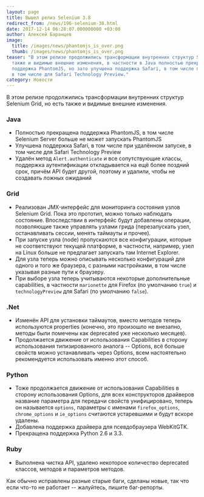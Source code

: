 ```yaml
---
layout: page
title: Вышел релиз Selenium 3.8
redirect_from: /news/196-selenium-38.html
date: 2017-12-14 06:28:07.000000000 +03:00
author: Алексей Баранцев
image:
  title: /images/news/phantomjs_is_over.png
  thumb: /images/news/phantomjs_is_over.png
teaser: "В этом релизе продолжились трансформации внутренних структур Selenium Grid, но есть
  также и видимые внешние изменения, в частности в Java полностью прекращена
  поддержка PhantomJS, но зато улучшена поддержка Safari, в том числе при удалённом запуске,
  в том числе для Safari Technology Preview."
category: Новости
---
```

В этом релизе продолжились трансформации внутренних структур Selenium Grid, но есть также и видимые внешние изменения.

### Java

* Полностью прекращена поддержка PhantomJS, в том числе Selenium Server больше не может запускать PhantomJS
* Улучшена поддержка Safari, в том числе при удалённом запуске, в том числе для Safari Technology Preview
* Удалён метод `Alert.authenticate` и все сопутствующие классы, поддержка аутентификации откладывается на ещё более поздний срок, причём API будет другой, поэтому и удалили, чтобы не создавать ложных ожиданий

### Grid

* Реализован JMX-интерфейс для мониторинга состояния узлов Selenium Grid. Пока это прототип, можно только наблюдать состояние. Впоследствии в интерфейс будут добавлены операции, позволяющие также управлять узлами грида (перезапускать узел, останавливать сессии, менять таймауты и прочее).
* При запуске узла (node) пропускаются все конфигурации, которые не соответствуют текущей платформе, в частности, например, узел на Linux больше не предлагает запускать там Internet Explorer.
* Для узла теперь можно описывать несколько конфигураций для одного и того же браузера, с разными настройками, в том числе указывая разные пути к браузеру.
* При выборе узла теперь учитываются некоторые дополнительные capabilities, в частности `marionette` для Firefox (по умолчанию `true`) и `technologyPreview` для Safari (по умолчанию `false`).

### .Net

* Изменён API для установки таймаутов, вместо методов теперь используются properties (конечно, это произошло не внезапно, методы были помечены как deprecated уже несколько месяцев).
* Продолжается движение от использования Capabilities в сторону использования типизированного аналога -- Options, всё больше свойств можно устанавливать через Options, всем настоятельно рекомендуется использовать именно этот способ.

### Python

* Тоже продолжается движение от использования Capabilities в сторону использования Options, для всех конструкторов драйверов название параметра для передачи свойств унифицировано, теперь он называется `options`, параметры с именами `firefox_options`, `chrome_options` и `ie_options` считаются устаревшими и будут вскоре удалены.
* Добавлена поддержка драйвера для псевдобраузера WebKitGTK.
* Прекращена поддержка Python 2.6 и 3.3.

### Ruby

* Выполнена чистка API, удалено некоторое количество deprecated классов, методов и параметров методов.

Как обычно исправлены разные старые баги, сделаны новые, так что если что-то не работает -- жалуйтесь, пишите баг-репорты.
